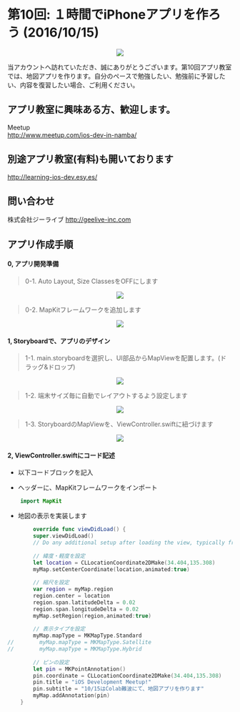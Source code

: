  
# 第10回: １時間でiPhoneアプリを作ろう (2016/10/15)

  <div style="text-align:center"><img src ="https://github.com/iosClassForBeginner/sampleMapApp/blob/master/Assets/sample.gif" /></div>
  
  当アカウントへ訪れていただき、誠にありがとうございます。第10回アプリ教室では、地図アプリを作ります。自分のペースで勉強したい、勉強前に予習したい、内容を復習したい場合、ご利用ください。
  
## アプリ教室に興味ある方、歓迎します。  
  Meetup  
  http://www.meetup.com/ios-dev-in-namba/
  
## 別途アプリ教室(有料)も開いております  
  http://learning-ios-dev.esy.es/  

## 問い合わせ
  株式会社ジーライブ
  http://geelive-inc.com  

## アプリ作成手順

#### 0, アプリ開発準備
> 0-1. Auto Layout, Size ClassesをOFFにします
<div style="text-align:center"><img src ="https://github.com/iosClassForBeginner/sampleMapApp/blob/master/Assets/0.gif" /></div>

> 0-2. MapKitフレームワークを追加します
<div style="text-align:center"><img src ="https://github.com/iosClassForBeginner/sampleMapApp/blob/master/Assets/1.gif" /></div>

#### 1, Storyboardで、アプリのデザイン
> 1-1. main.storyboardを選択し、UI部品からMapViewを配置します。(ドラッグ&ドロップ)
<div style="text-align:center"><img src ="https://github.com/iosClassForBeginner/sampleMapApp/blob/master/Assets/2.gif" /></div>

> 1-2. 端末サイズ毎に自動でレイアウトするよう設定します
<div style="text-align:center"><img src ="https://github.com/iosClassForBeginner/sampleMapApp/blob/master/Assets/3.gif" /></div>

> 1-3. StoryboardのMapViewを、ViewController.swiftに紐づけます
<div style="text-align:center"><img src ="https://github.com/iosClassForBeginner/sampleMapApp/blob/master/Assets/3.gif" /></div>

#### 2, ViewController.swiftにコード記述
- 以下コードブロックを記入
  
- ヘッダーに、MapKitフレームワークをインポート

```Swift
    import MapKit
```
- 地図の表示を実装します

```Swift
        override func viewDidLoad() {
        super.viewDidLoad()
        // Do any additional setup after loading the view, typically from a nib.
        
        // 緯度・軽度を設定
        let location = CLLocationCoordinate2DMake(34.404,135.308)
        myMap.setCenterCoordinate(location,animated:true)
        
        // 縮尺を設定
        var region = myMap.region
        region.center = location
        region.span.latitudeDelta = 0.02
        region.span.longitudeDelta = 0.02
        myMap.setRegion(region,animated:true)
        
        // 表示タイプを設定
        myMap.mapType = MKMapType.Standard
//        myMap.mapType = MKMapType.Satellite
//        myMap.mapType = MKMapType.Hybrid
        
        // ピンの設定
        let pin = MKPointAnnotation()
        pin.coordinate = CLLocationCoordinate2DMake(34.404,135.308)
        pin.title = "iOS Development Meetup!"
        pin.subtitle = "10/15はColab難波にて、地図アプリを作ります"
        myMap.addAnnotation(pin)
    }
```
